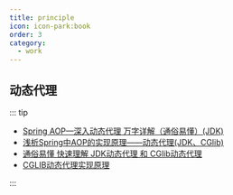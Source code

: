 ```yaml
---
title: principle
icon: icon-park:book
order: 3
category:
  - work
---
```



## 动态代理
::: tip 

 - [Spring AOP—深入动态代理 万字详解（通俗易懂）(JDK)](https://blog.csdn.net/TYRA9/article/details/135246932)
 - [浅析Spring中AOP的实现原理——动态代理(JDK、CGlib)](https://www.cnblogs.com/tuyang1129/p/12878549.html)
 - [通俗易懂 快速理解 JDK动态代理 和 CGlib动态代理](https://blog.csdn.net/weixin_43935152/article/details/130514814)
 - [CGLIB动态代理实现原理](https://blog.csdn.net/yhl_jxy/article/details/80633194)

:::
